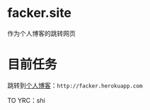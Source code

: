# facker.site
作为个人博客的跳转网页

# 目前任务
跳转到[个人博客](http://facker.herokuapp.com)：`http://facker.herokuapp.com`























TO YRC：shi
